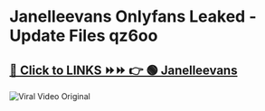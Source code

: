 
 # Janelleevans Onlyfans Leaked - Update Files qz6oo

## <h2><a href="https://clipsfans.com/Janelleevans&ref=git">🔗 Click to LINKS ⏩⏩ 👉 🟢 Janelleevans </a></h2>

<a href="https://clipsfans.com/Janelleevans&ref=git" rel="nofollow" data-target="animated-image.originalLink"><img src="https://i.ibb.co.com/xMMVF88/686577567.gif" alt="Viral Video Original" style="max-width: 100%; display: inline-block;" data-target="animated-image.originalImage"></a>

